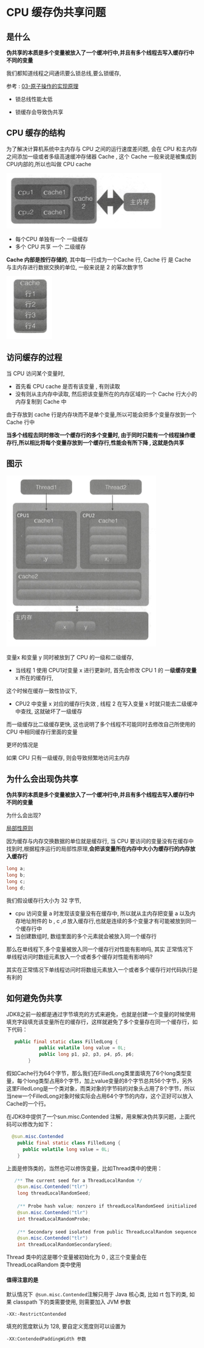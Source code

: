 # CPU 缓存伪共享问题

## 是什么

**伪共享的本质是多个变量被放入了一个缓冲行中,并且有多个线程去写入缓存行中不同的变量**

我们都知道线程之间通讯要么锁总线,要么锁缓存, 

 参考 :  [03-原子操作的实现原理](../04-Java并发机制的底层实现原理/03-原子操作的实现原理.md#处理器如何实现原子操作) 

- 锁总线性能太低

- 锁缓存会导致伪共享

## CPU 缓存的结构

为了解决计算机系统中主内存与 CPU 之间的运行速度差问题, 会在 CPU 和主内存之间添加一级或者多级高速缓冲存储器 Cache , 这个 Cache 一般来说是被集成到 CPU内部的,所以也叫做 CPU cache 

![image-20200720093459804](../../../assets/image-20200720093459804.png)

- 每个CPU 单独有一个 一级缓存
- 多个 CPU 共享 一个 二级缓存

**Cache 内部是按行存储的**,  其中每一行成为一个Cache 行, Cache 行 是 Cache 与主内存进行数据交换的单位, 一般来说是 2 的幂次数字节

![image-20200720093721513](../../../assets/image-20200720093721513.png)

## 访问缓存的过程

当 CPU 访问某个变量时, 

- 首先看 CPU cache 是否有该变量 , 有则读取
- 没有则从主内存中读取, 然后把该变量所在的内存区域的一个 Cache 行大小的内存复制到 Cache 中

由于存放到 cache 行是内存块而不是单个变量,所以可能会把多个变量存放到一个 Cache 行中

**当多个线程去同时修改一个缓存行的多个变量时, 由于同时只能有一个线程操作缓存行,所以相比将每个变量存放到一个缓存行,性能会有所下降 , 这就是伪共享**

## 图示

![image-20200720095418987](../../../assets/image-20200720095418987.png)

变量x 和变量 y 同时被放到了 CPU 的一级和二级缓存,

- 当线程 1 使用 CPU1对变量 x 进行更新时, 首先会修改 CPU 1 的 一**级缓存变量** x 所在的缓存行, 

这个时候在缓存一致性协议下,

- CPU2 中变量 x 对应的缓存行失效 , 线程 2 在写入变量 x 时就只能去二级缓冲中查找, 这就破坏了一级缓存

而一级缓存比二级缓存更快, 这也说明了多个线程不可能同时去修改自己所使用的CPU 中相同缓存行里面的变量

更坏的情况是

如果 CPU 只有一级缓存, 则会导致频繁地访问主内存

## 为什么会出现伪共享

**伪共享的本质是多个变量被放入了一个缓冲行中,并且有多个线程去写入缓存行中不同的变量**

为什么会出现?

 [局部性原则](101-局部性原理.md) 

因为缓存与内存交换数据的单位就是缓存行, 当 CPU 要访问的变量没有在缓存中找到时,根据程序运行的局部性原理,**会把该变量所在内存中大小为缓存行的内存放入缓存行**

```java
long a;
long b;
long c;
long d;
```

我们假设缓存行大小为 32 字节,

- cpu 访问变量 a 时发现该变量没有在缓存中, 所以就从主内存把变量 a 以及内存地址附件的 b , c ,d  放入缓存行,也就是连续的多个变量才有可能被放到同一个缓存行中
- 当创建数组时, 数组里面的多个元素就会被放入同一个缓存行

那么在单线程下,多个变量被放入同一个缓存行对性能有影响吗, 其实 正常情况下单线程访问时数组元素放入一个或者多个缓存对性能有影响吗? 

其实在正常情况下单线程访问时将数组元素放入一个或者多个缓存行对代码执行是有利的

## 如何避免伪共享

JDK8之前一般都是通过字节填充的方式来避免，也就是创建一个变量的时候使用填充字段填充该变量所在的缓存行，这样就避免了多个变量存在同一个缓存行，如下代码：

```java
   public final static class FilledLong {
            public volatile long value = 0L;
            public long p1, p2, p3, p4, p5, p6;     
        }
```

假如Cache行为64个字节，那么我们在FilledLong类里面填充了6个long类型变量，每个long类型占用8个字节，加上value变量的8个字节总共56个字节，另外这里FilledLong是一个类对象，而类对象的字节码的对象头占用了8个字节，所以当new一个FilledLong对象时候实际会占用64个字节的内存，这个正好可以放入Cache的一个行。

在JDK8中提供了一个sun.misc.Contended 注解，用来解决伪共享问题，上面代码可以修改为如下：

```java
  @sun.misc.Contended 
    public final static class FilledLong {
      public volatile long value = 0L;
    }
```

上面是修饰类的，当然也可以修饰变量，比如Thread类中的使用：

```java
   /** The current seed for a ThreadLocalRandom */
    @sun.misc.Contended("tlr")
    long threadLocalRandomSeed;

    /** Probe hash value; nonzero if threadLocalRandomSeed initialized */
    @sun.misc.Contended("tlr")
    int threadLocalRandomProbe;

    /** Secondary seed isolated from public ThreadLocalRandom sequence */
    @sun.misc.Contended("tlr")
    int threadLocalRandomSecondarySeed;
```

Thread 类中的这是哪个变量被初始化为 0 , 这三个变量会在 ThreadLocalRandom 类中使用

#### 值得注意的是

默认情况下`  @sun.misc.Contended `注解只用于 Java 核心类, 比如 rt 包下的类, 如果 classpath 下的类需要使用, 则需要加入 JVM 参数 

```
-XX:-RestrictContended	
```

填充的宽度默认为 128, 要自定义宽度则可以设置为

```
-XX:ContendedPaddingWidth 参数
```


